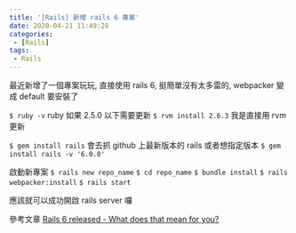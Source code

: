 ```yaml
---
title: '[Rails] 新增 rails 6 專案'
date: 2020-04-21 11:49:28
categories:
 - [Rails]
tags:
 - Rails
---
```


最近新增了一個專案玩玩, 直接使用 rails 6, 挺簡單沒有太多雷的, webpacker 變成 default 要安裝了

`$ ruby -v` ruby 如果 2.5.0 以下需要更新
`$ rvm install 2.6.3` 我是直接用 rvm 更新

`$ gem install rails` 會去抓 github 上最新版本的 rails
或者想指定版本
`$ gem install rails -v '6.0.0'`

啟動新專案
`$ rails new repo_name`
`$ cd repo_name`
`$ bundle install`
`$ rails webpacker:install`
`$ rails start`

應該就可以成功開啟 rails server 囉

參考文章
[Rails 6 released - What does that mean for you?](https://dev.to/chrisachard/rails-6-released-what-does-that-mean-for-you-3591)
